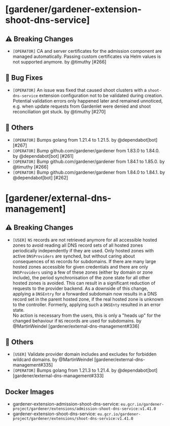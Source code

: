 # [gardener/gardener-extension-shoot-dns-service]

## ⚠️ Breaking Changes

- `[OPERATOR]` CA and server certificates for the admission component are managed automatically. Passing custom certificates via Helm values is not supported anymore. by @timuthy [#266]
## 🐛 Bug Fixes

- `[OPERATOR]` An issue was fixed that caused shoot clusters with a `shoot-dns-service` extension configuration not to be validated during creation. Potential validation errors only happened later and remained unnoticed, e.g. when update requests from Gardenlet were denied and shoot reconciliation got stuck. by @timuthy [#270]
## 🏃 Others

- `[OPERATOR]` Bumps golang from 1.21.4 to 1.21.5. by @dependabot[bot] [#267]
- `[OPERATOR]` Bump github.com/gardener/gardener from 1.83.0 to 1.84.0. by @dependabot[bot] [#261]
- `[OPERATOR]` Bump github.com/gardener/gardener from 1.84.1 to 1.85.0. by @timuthy [#266]
- `[OPERATOR]` Bump github.com/gardener/gardener from 1.84.0 to 1.84.1. by @dependabot[bot] [#262]
# [gardener/external-dns-management]

## ⚠️ Breaking Changes

- `[USER]` `NS` records are not retrieved anymore for all accessible hosted zones to avoid reading all DNS record sets of all hosted zones periodically independently if they are used. Only hosted zones with active `DNSProviders` are synched, but without caring about consequences of `NS` records for subdomains. If there are many large hosted zones accessible for given credentials and there are only  `DNSProviders` using a few of these zones (either by domain or zone include), the period synchronisation of the zone state for all other hosted zones is avoided. This can result in a significant reduction of requests to the provider backend. As a downside of this change, applying a `DNSEntry` for a forwarded subdomain now results in a DNS record set in the parent hosted zone, if the real hosted zone is unknown to the controller. Formerly, applying such a `DNSEnty` resulted in an error state.   
  No action is necessary from the users, this is only a "heads up" for the changed behaviour if `NS` records are used for subdomains. by @MartinWeindel [gardener/external-dns-management#336]
## 🏃 Others

- `[USER]` Validate provider domain includes and excludes for forbidden wildcard domains. by @MartinWeindel [gardener/external-dns-management#335]
- `[OPERATOR]` Bumps golang from 1.21.3 to 1.21.4. by @dependabot[bot] [gardener/external-dns-management#333]

## Docker Images
- gardener-extension-admission-shoot-dns-service: `eu.gcr.io/gardener-project/gardener/extensions/admission-shoot-dns-service:v1.41.0`
- gardener-extension-shoot-dns-service: `eu.gcr.io/gardener-project/gardener/extensions/shoot-dns-service:v1.41.0`
